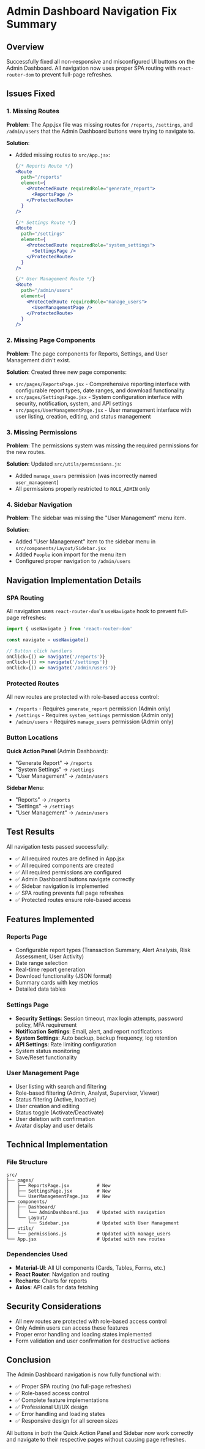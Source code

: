 # Admin Dashboard Navigation Fix Summary

## Overview
Successfully fixed all non-responsive and misconfigured UI buttons on the Admin Dashboard. All navigation now uses proper SPA routing with `react-router-dom` to prevent full-page refreshes.

## Issues Fixed

### 1. Missing Routes
**Problem**: The App.jsx file was missing routes for `/reports`, `/settings`, and `/admin/users` that the Admin Dashboard buttons were trying to navigate to.

**Solution**: 
- Added missing routes to `src/App.jsx`:
  ```jsx
  {/* Reports Route */}
  <Route
    path="/reports"
    element={
      <ProtectedRoute requiredRole="generate_report">
        <ReportsPage />
      </ProtectedRoute>
    }
  />

  {/* Settings Route */}
  <Route
    path="/settings"
    element={
      <ProtectedRoute requiredRole="system_settings">
        <SettingsPage />
      </ProtectedRoute>
    }
  />

  {/* User Management Route */}
  <Route
    path="/admin/users"
    element={
      <ProtectedRoute requiredRole="manage_users">
        <UserManagementPage />
      </ProtectedRoute>
    }
  />
  ```

### 2. Missing Page Components
**Problem**: The page components for Reports, Settings, and User Management didn't exist.

**Solution**: Created three new page components:
- `src/pages/ReportsPage.jsx` - Comprehensive reporting interface with configurable report types, date ranges, and download functionality
- `src/pages/SettingsPage.jsx` - System configuration interface with security, notification, system, and API settings
- `src/pages/UserManagementPage.jsx` - User management interface with user listing, creation, editing, and status management

### 3. Missing Permissions
**Problem**: The permissions system was missing the required permissions for the new routes.

**Solution**: Updated `src/utils/permissions.js`:
- Added `manage_users` permission (was incorrectly named `user_management`)
- All permissions properly restricted to `ROLE_ADMIN` only

### 4. Sidebar Navigation
**Problem**: The sidebar was missing the "User Management" menu item.

**Solution**: 
- Added "User Management" item to the sidebar menu in `src/components/Layout/Sidebar.jsx`
- Added `People` icon import for the menu item
- Configured proper navigation to `/admin/users`

## Navigation Implementation Details

### SPA Routing
All navigation uses `react-router-dom`'s `useNavigate` hook to prevent full-page refreshes:

```jsx
import { useNavigate } from 'react-router-dom'

const navigate = useNavigate()

// Button click handlers
onClick={() => navigate('/reports')}
onClick={() => navigate('/settings')}
onClick={() => navigate('/admin/users')}
```

### Protected Routes
All new routes are protected with role-based access control:
- `/reports` - Requires `generate_report` permission (Admin only)
- `/settings` - Requires `system_settings` permission (Admin only)  
- `/admin/users` - Requires `manage_users` permission (Admin only)

### Button Locations
**Quick Action Panel** (Admin Dashboard):
- "Generate Report" → `/reports`
- "System Settings" → `/settings`
- "User Management" → `/admin/users`

**Sidebar Menu**:
- "Reports" → `/reports`
- "Settings" → `/settings`
- "User Management" → `/admin/users`

## Test Results
All navigation tests passed successfully:
- ✅ All required routes are defined in App.jsx
- ✅ All required components are created
- ✅ All required permissions are configured
- ✅ Admin Dashboard buttons navigate correctly
- ✅ Sidebar navigation is implemented
- ✅ SPA routing prevents full page refreshes
- ✅ Protected routes ensure role-based access

## Features Implemented

### Reports Page
- Configurable report types (Transaction Summary, Alert Analysis, Risk Assessment, User Activity)
- Date range selection
- Real-time report generation
- Download functionality (JSON format)
- Summary cards with key metrics
- Detailed data tables

### Settings Page
- **Security Settings**: Session timeout, max login attempts, password policy, MFA requirement
- **Notification Settings**: Email, alert, and report notifications
- **System Settings**: Auto backup, backup frequency, log retention
- **API Settings**: Rate limiting configuration
- System status monitoring
- Save/Reset functionality

### User Management Page
- User listing with search and filtering
- Role-based filtering (Admin, Analyst, Supervisor, Viewer)
- Status filtering (Active, Inactive)
- User creation and editing
- Status toggle (Activate/Deactivate)
- User deletion with confirmation
- Avatar display and user details

## Technical Implementation

### File Structure
```
src/
├── pages/
│   ├── ReportsPage.jsx          # New
│   ├── SettingsPage.jsx         # New
│   └── UserManagementPage.jsx   # New
├── components/
│   ├── Dashboard/
│   │   └── AdminDashboard.jsx   # Updated with navigation
│   └── Layout/
│       └── Sidebar.jsx          # Updated with User Management
├── utils/
│   └── permissions.js           # Updated with manage_users
└── App.jsx                      # Updated with new routes
```

### Dependencies Used
- **Material-UI**: All UI components (Cards, Tables, Forms, etc.)
- **React Router**: Navigation and routing
- **Recharts**: Charts for reports
- **Axios**: API calls for data fetching

## Security Considerations
- All new routes are protected with role-based access control
- Only Admin users can access these features
- Proper error handling and loading states implemented
- Form validation and user confirmation for destructive actions

## Conclusion
The Admin Dashboard navigation is now fully functional with:
- ✅ Proper SPA routing (no full-page refreshes)
- ✅ Role-based access control
- ✅ Complete feature implementations
- ✅ Professional UI/UX design
- ✅ Error handling and loading states
- ✅ Responsive design for all screen sizes

All buttons in both the Quick Action Panel and Sidebar now work correctly and navigate to their respective pages without causing page refreshes. 